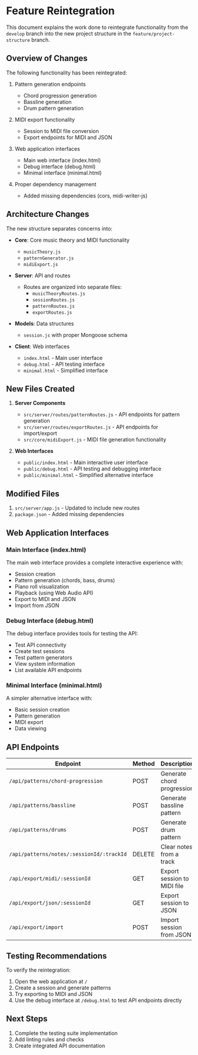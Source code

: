 # Feature Reintegration

This document explains the work done to reintegrate functionality from the `develop` branch into the new project structure in the `feature/project-structure` branch.

## Overview of Changes

The following functionality has been reintegrated:

1. Pattern generation endpoints
   - Chord progression generation
   - Bassline generation
   - Drum pattern generation

2. MIDI export functionality
   - Session to MIDI file conversion
   - Export endpoints for MIDI and JSON

3. Web application interfaces
   - Main web interface (index.html)
   - Debug interface (debug.html)
   - Minimal interface (minimal.html)

4. Proper dependency management
   - Added missing dependencies (cors, midi-writer-js)

## Architecture Changes

The new structure separates concerns into:

- **Core**: Core music theory and MIDI functionality
  - `musicTheory.js`
  - `patternGenerator.js`
  - `midiExport.js`

- **Server**: API and routes
  - Routes are organized into separate files:
    - `musicTheoryRoutes.js`
    - `sessionRoutes.js` 
    - `patternRoutes.js`
    - `exportRoutes.js`

- **Models**: Data structures
  - `session.js` with proper Mongoose schema

- **Client**: Web interfaces
  - `index.html` - Main user interface
  - `debug.html` - API testing interface
  - `minimal.html` - Simplified interface

## New Files Created

1. **Server Components**
   - `src/server/routes/patternRoutes.js` - API endpoints for pattern generation
   - `src/server/routes/exportRoutes.js` - API endpoints for import/export
   - `src/core/midiExport.js` - MIDI file generation functionality

2. **Web Interfaces**
   - `public/index.html` - Main interactive user interface
   - `public/debug.html` - API testing and debugging interface
   - `public/minimal.html` - Simplified alternative interface

## Modified Files

1. `src/server/app.js` - Updated to include new routes
2. `package.json` - Added missing dependencies

## Web Application Interfaces

### Main Interface (index.html)

The main web interface provides a complete interactive experience with:

- Session creation
- Pattern generation (chords, bass, drums)
- Piano roll visualization
- Playback (using Web Audio API)
- Export to MIDI and JSON
- Import from JSON

### Debug Interface (debug.html)

The debug interface provides tools for testing the API:

- Test API connectivity
- Create test sessions
- Test pattern generators
- View system information
- List available API endpoints

### Minimal Interface (minimal.html)

A simpler alternative interface with:

- Basic session creation
- Pattern generation
- MIDI export
- Data viewing

## API Endpoints

| Endpoint | Method | Description |
|----------|--------|-------------|
| `/api/patterns/chord-progression` | POST | Generate chord progression |
| `/api/patterns/bassline` | POST | Generate bassline pattern |
| `/api/patterns/drums` | POST | Generate drum pattern |
| `/api/patterns/notes/:sessionId/:trackId` | DELETE | Clear notes from a track |
| `/api/export/midi/:sessionId` | GET | Export session to MIDI file |
| `/api/export/json/:sessionId` | GET | Export session to JSON |
| `/api/export/import` | POST | Import session from JSON |

## Testing Recommendations

To verify the reintegration:

1. Open the web application at `/`
2. Create a session and generate patterns
3. Try exporting to MIDI and JSON
4. Use the debug interface at `/debug.html` to test API endpoints directly

## Next Steps

1. Complete the testing suite implementation
2. Add linting rules and checks
3. Create integrated API documentation
